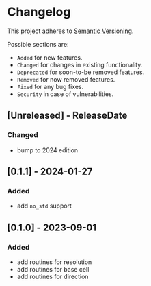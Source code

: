# Changelog

This project adheres to [Semantic Versioning](https://semver.org/spec/v2.0.0.html).

Possible sections are:

- `Added` for new features.
- `Changed` for changes in existing functionality.
- `Deprecated` for soon-to-be removed features.
- `Removed` for now removed features.
- `Fixed` for any bug fixes.
- `Security` in case of vulnerabilities.

<!-- next-header -->
## [Unreleased] - ReleaseDate

### Changed

- bump to 2024 edition

## [0.1.1] - 2024-01-27

### Added

- add `no_std` support

## [0.1.0] - 2023-09-01

### Added

- add routines for resolution
- add routines for base cell
- add routines for direction

